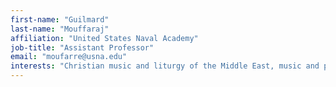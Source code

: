```yaml
---
first-name: "Guilmard"
last-name: "Mouffaraj"
affiliation: "United States Naval Academy"
job-title: "Assistant Professor"
email: "moufarre@usna.edu"
interests: "Christian music and liturgy of the Middle East, music and protest, music and gender"
---
```

